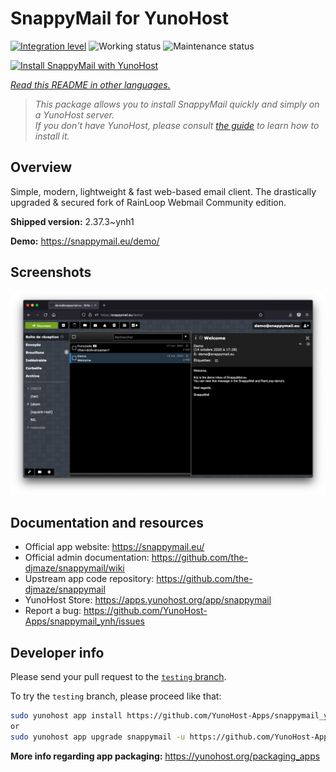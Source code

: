 <!--
N.B.: This README was automatically generated by <https://github.com/YunoHost/apps/tree/master/tools/readme_generator>
It shall NOT be edited by hand.
-->

# SnappyMail for YunoHost

[![Integration level](https://dash.yunohost.org/integration/snappymail.svg)](https://ci-apps.yunohost.org/ci/apps/snappymail/) ![Working status](https://ci-apps.yunohost.org/ci/badges/snappymail.status.svg) ![Maintenance status](https://ci-apps.yunohost.org/ci/badges/snappymail.maintain.svg)

[![Install SnappyMail with YunoHost](https://install-app.yunohost.org/install-with-yunohost.svg)](https://install-app.yunohost.org/?app=snappymail)

*[Read this README in other languages.](./ALL_README.md)*

> *This package allows you to install SnappyMail quickly and simply on a YunoHost server.*  
> *If you don't have YunoHost, please consult [the guide](https://yunohost.org/install) to learn how to install it.*

## Overview

Simple, modern, lightweight & fast web-based email client. The drastically upgraded & secured fork of RainLoop Webmail Community edition.


**Shipped version:** 2.37.3~ynh1

**Demo:** <https://snappymail.eu/demo/>

## Screenshots

![Screenshot of SnappyMail](./doc/screenshots/screenshot.png)

## Documentation and resources

- Official app website: <https://snappymail.eu/>
- Official admin documentation: <https://github.com/the-djmaze/snappymail/wiki>
- Upstream app code repository: <https://github.com/the-djmaze/snappymail>
- YunoHost Store: <https://apps.yunohost.org/app/snappymail>
- Report a bug: <https://github.com/YunoHost-Apps/snappymail_ynh/issues>

## Developer info

Please send your pull request to the [`testing` branch](https://github.com/YunoHost-Apps/snappymail_ynh/tree/testing).

To try the `testing` branch, please proceed like that:

```bash
sudo yunohost app install https://github.com/YunoHost-Apps/snappymail_ynh/tree/testing --debug
or
sudo yunohost app upgrade snappymail -u https://github.com/YunoHost-Apps/snappymail_ynh/tree/testing --debug
```

**More info regarding app packaging:** <https://yunohost.org/packaging_apps>
